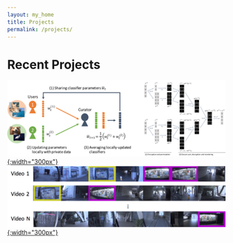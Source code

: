 ```yaml
---
layout: my_home
title: Projects
permalink: /projects/
---
```


# Recent Projects
[![](/images/ybks-arxiv2017.png){:width="300px"}](https://yonetaniryo.github.io/2017/07/16/ybks-iccv2017.html)
[![](/images/yks-eccv2016.png){:width="300px"}](https://yonetaniryo.github.io/2016/07/12/yks-eccv2016.html)
